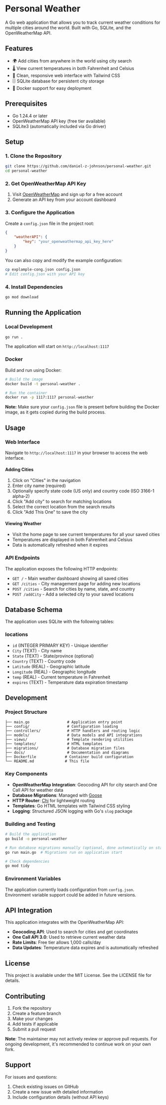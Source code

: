 # Personal Weather

A Go web application that allows you to track current weather conditions for multiple cities around the world. Built with Go, SQLite, and the OpenWeatherMap API.

## Features

- 🌍 Add cities from anywhere in the world using city search
- 🌡️ View current temperatures in both Fahrenheit and Celsius  
- 🎨 Clean, responsive web interface with Tailwind CSS
- 🗄️ SQLite database for persistent city storage
- 🐳 Docker support for easy deployment

## Prerequisites

- Go 1.24.4 or later
- OpenWeatherMap API key (free tier available)
- SQLite3 (automatically included via Go driver)

## Setup

### 1. Clone the Repository

```bash
git clone https://github.com/daniel-z-johnson/personal-weather.git
cd personal-weather
```

### 2. Get OpenWeatherMap API Key

1. Visit [OpenWeatherMap](https://openweathermap.org/api) and sign up for a free account
2. Generate an API key from your account dashboard

### 3. Configure the Application

Create a `config.json` file in the project root:

```json
{
    "weatherAPI": {
        "key": "your_openweathermap_api_key_here"
    }
}
```

You can also copy and modify the example configuration:

```bash
cp explample-cong.json config.json
# Edit config.json with your API key
```

### 4. Install Dependencies

```bash
go mod download
```

## Running the Application

### Local Development

```bash
go run .
```

The application will start on `http://localhost:1117`

### Docker

Build and run using Docker:

```bash
# Build the image
docker build -t personal-weather .

# Run the container
docker run -p 1117:1117 personal-weather
```

**Note:** Make sure your `config.json` file is present before building the Docker image, as it gets copied during the build process.

## Usage

### Web Interface

Navigate to `http://localhost:1117` in your browser to access the web interface.

#### Adding Cities

1. Click on "Cities" in the navigation
2. Enter city name (required)
3. Optionally specify state code (US only) and country code (ISO 3166-1 alpha-2)
4. Click "Add city" to search for matching locations
5. Select the correct location from the search results
6. Click "Add This One" to save the city

#### Viewing Weather

- Visit the home page to see current temperatures for all your saved cities
- Temperatures are displayed in both Fahrenheit and Celsius
- Data is automatically refreshed when it expires

### API Endpoints

The application exposes the following HTTP endpoints:

- `GET /` - Main weather dashboard showing all saved cities
- `GET /cities` - City management page for adding new locations  
- `POST /cities` - Search for cities by name, state, and country
- `POST /addCity` - Add a selected city to your saved locations

## Database Schema

The application uses SQLite with the following tables:

### locations
- `id` (INTEGER PRIMARY KEY) - Unique identifier
- `City` (TEXT) - City name
- `State` (TEXT) - State/province (optional)
- `Country` (TEXT) - Country code
- `Latitude` (REAL) - Geographic latitude
- `Longitude` (REAL) - Geographic longitude  
- `temp` (REAL) - Current temperature in Fahrenheit
- `expires` (TEXT) - Temperature data expiration timestamp

## Development

### Project Structure

```
├── main.go                 # Application entry point
├── config/                 # Configuration loading
├── controllers/            # HTTP handlers and routing logic
├── models/                 # Data models and API integrations
├── views/                  # Template rendering utilities
├── templates/              # HTML templates
├── migrations/             # Database migration files
├── docs/                   # Documentation and diagrams
├── Dockerfile             # Container build configuration
└── README.md              # This file
```

### Key Components

- **OpenWeatherMap Integration**: Geocoding API for city search and One Call API for weather data
- **Database Migrations**: Managed with [Goose](https://github.com/pressly/goose) 
- **HTTP Router**: [Chi](https://github.com/go-chi/chi) for lightweight routing
- **Templates**: Go HTML templates with Tailwind CSS styling
- **Logging**: Structured JSON logging with Go's `slog` package

### Building and Testing

```bash
# Build the application
go build -o personal-weather

# Run database migrations manually (optional, done automatically on startup)
go run main.go  # Migrations run on application start

# Check dependencies
go mod tidy
```

### Environment Variables

The application currently loads configuration from `config.json`. Environment variable support could be added in future versions.

## API Integration

This application integrates with the OpenWeatherMap API:

- **Geocoding API**: Used to search for cities and get coordinates
- **One Call API 3.0**: Used to retrieve current weather data
- **Rate Limits**: Free tier allows 1,000 calls/day
- **Data Updates**: Temperature data expires and is automatically refreshed

## License

This project is available under the MIT License. See the LICENSE file for details.

## Contributing

1. Fork the repository
2. Create a feature branch
3. Make your changes
4. Add tests if applicable
5. Submit a pull request

**Note**: The maintainer may not actively review or approve pull requests. For ongoing development, it's recommended to continue work on your own fork.

## Support

For issues and questions:
1. Check existing issues on GitHub
2. Create a new issue with detailed information
3. Include configuration details (without API keys)